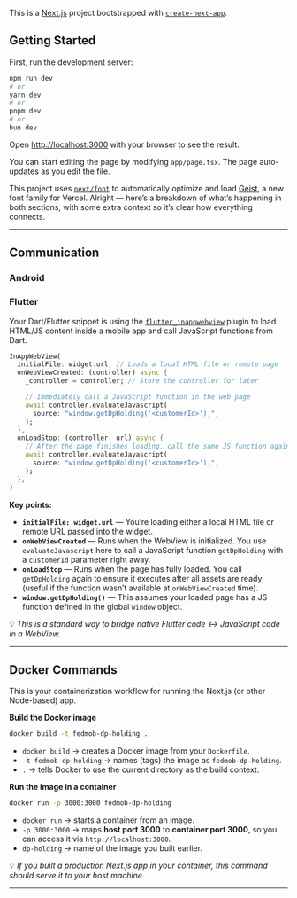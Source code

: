This is a [Next.js](https://nextjs.org) project bootstrapped with [`create-next-app`](https://nextjs.org/docs/app/api-reference/cli/create-next-app).

## Getting Started

First, run the development server:

```bash
npm run dev
# or
yarn dev
# or
pnpm dev
# or
bun dev
```

Open [http://localhost:3000](http://localhost:3000) with your browser to see the result.

You can start editing the page by modifying `app/page.tsx`. The page auto-updates as you edit the file.

This project uses [`next/font`](https://nextjs.org/docs/app/building-your-application/optimizing/fonts) to automatically optimize and load [Geist](https://vercel.com/font), a new font family for Vercel.
Alright — here’s a breakdown of what’s happening in both sections, with some extra context so it’s clear how everything connects.

---

## **Communication**

### **Android**

### **Flutter**

Your Dart/Flutter snippet is using the [`flutter_inappwebview`](https://pub.dev/packages/flutter_inappwebview) plugin to load HTML/JS content inside a mobile app and call JavaScript functions from Dart.

```dart
InAppWebView(
  initialFile: widget.url, // Loads a local HTML file or remote page
  onWebViewCreated: (controller) async {
    _controller = controller; // Store the controller for later

    // Immediately call a JavaScript function in the web page
    await controller.evaluateJavascript(
      source: "window.getDpHolding('<customerId>');",
    );
  },
  onLoadStop: (controller, url) async {
    // After the page finishes loading, call the same JS function again
    await controller.evaluateJavascript(
      source: "window.getDpHolding('<customerId>');",
    );
  },
)
```

**Key points:**

* **`initialFile: widget.url`** — You’re loading either a local HTML file or remote URL passed into the widget.
* **`onWebViewCreated`** — Runs when the WebView is initialized.
  You use `evaluateJavascript` here to call a JavaScript function `getDpHolding` with a `customerId` parameter right away.
* **`onLoadStop`** — Runs when the page has fully loaded.
  You call `getDpHolding` again to ensure it executes after all assets are ready (useful if the function wasn’t available at `onWebViewCreated` time).
* **`window.getDpHolding()`** — This assumes your loaded page has a JS function defined in the global `window` object.

💡 *This is a standard way to bridge native Flutter code ↔ JavaScript code in a WebView.*

---

## **Docker Commands**

This is your containerization workflow for running the Next.js (or other Node-based) app.

**Build the Docker image**

```bash
docker build -t fedmob-dp-holding .
```

* `docker build` → creates a Docker image from your `Dockerfile`.
* `-t fedmob-dp-holding` → names (tags) the image as `fedmob-dp-holding`.
* `.` → tells Docker to use the current directory as the build context.

**Run the image in a container**

```bash
docker run -p 3000:3000 fedmob-dp-holding
```

* `docker run` → starts a container from an image.
* `-p 3000:3000` → maps **host port 3000** to **container port 3000**, so you can access it via `http://localhost:3000`.
* `dp-holding` → name of the image you built earlier.

💡 *If you built a production Next.js app in your container, this command should serve it to your host machine.*

---
